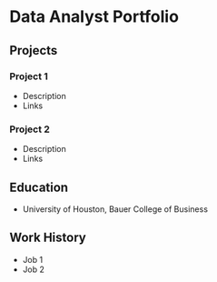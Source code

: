 # Data Analyst Portfolio


## Projects

### Project 1
  - Description
  - Links

### Project 2
  - Description
  - Links

## Education
  - University of Houston, Bauer College of Business

## Work History
  - Job 1
  - Job 2
